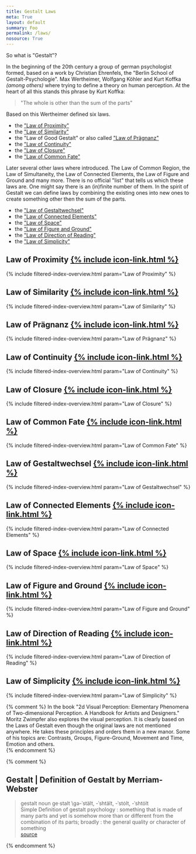 ```yaml
---
title: Gestalt Laws
meta: True
layout: default
summary: Foo  
permalink: /laws/
nosource: True
---
```


So what is "Gestalt"?  

In the beginning of the 20th century a group of german psychologist formed, based on a work by Christian Ehrenfels, the "Berlin School of Gestalt-Psychologie". Max Wertheimer, Wolfgang Köhler and Kurt Koffka _(among others)_ where trying to define a theory on human perception. At the heart of all this stands this phrase by Kurt Koffka:  

>"The whole is other than the sum of the parts"  

Based on this Wertheimer defined six laws.  

- the ["Law of Proximity"]({{site.baseurl}}/law-of/proximity)  
- the ["Law of Similarity"]({{site.baseurl}}/law-of/similarity)  
- the "Law of Good Gestalt" or also called ["Law of Prägnanz"]({{site.baseurl}}/law-of/praegnanz)  
- the ["Law of Continuity"]({{site.baseurl}}/law-of/continuity)
- the ["Law of Closure"]({{site.baseurl}}/law-of/closure)
- the ["Law of Common Fate"]({{site.baseurl}}/law-of/common-fate)  

Later several other laws where introduced. The Law of Common Region, the Law of Simultaneity, the Law of Connected Elements, the Law of Figure and Ground and many more. There is no official "list" that tells us which these laws are. One might say there is an (in)finite number of them. In the spirit of Gestalt we can define laws by combining the existing ones into new ones to create something other then the sum of the parts.  

- the ["Law of Gestaltwechsel"]({{site.baseurl}}/law-of/gestaltwechsel)  
- the ["Law of Connected Elements"]({{site.baseurl}}/law-of/connected-elements)  
- the ["Law of Space"]({{site.baseurl}}/law-of/space)  
- the ["Law of Figure and Ground"]({{site.baseurl}}/law-of/figure-and-ground)  
- the ["Law of Direction of Reading"]({{site.baseurl}}/law-of/direction-of-reading)  
- the ["Law of Simplicity"]({{site.baseurl}}/law-of/simplicity)  


## Law of Proximity [{% include icon-link.html %}]({{site.baseurl}}/law-of/proximity)

{% include filtered-index-overview.html param="Law of Proximity" %}


## Law of Similarity [{% include icon-link.html %}]({{site.baseurl}}/law-of/similarity)
  
{% include filtered-index-overview.html param="Law of Similarity" %}


## Law of Prägnanz [{% include icon-link.html %}]({{site.baseurl}}/law-of/praegnanz)
  
{% include filtered-index-overview.html param="Law of Prägnanz" %}


## Law of Continuity [{% include icon-link.html %}]({{site.baseurl}}/law-of/continuity/)
  
{% include filtered-index-overview.html param="Law of Continuity" %}

## Law of Closure [{% include icon-link.html %}]({{site.baseurl}}/law-of/closure)
  
{% include filtered-index-overview.html param="Law of Closure" %}



## Law of Common Fate [{% include icon-link.html %}]({{site.baseurl}}/law-of/common-fate)
  
{% include filtered-index-overview.html param="Law of Common Fate" %}

## Law of Gestaltwechsel [{% include icon-link.html %}]({{site.baseurl}}/law-of/gestaltwechsel)
  
{% include filtered-index-overview.html param="Law of Gestaltwechsel" %}

## Law of Connected Elements [{% include icon-link.html %}]({{site.baseurl}}/law-of/connected-elements)
  
{% include filtered-index-overview.html param="Law of Connected Elements" %}

## Law of Space [{% include icon-link.html %}]({{site.baseurl}}/law-of/space)

  
{% include filtered-index-overview.html param="Law of Space" %}

## Law of Figure and Ground [{% include icon-link.html %}]({{site.baseurl}}/law-of/figure-and-ground)
  
{% include filtered-index-overview.html param="Law of Figure and Ground" %}

## Law of Direction of Reading [{% include icon-link.html %}]({{site.baseurl}}/law-of/direction-of-reading)
  
{% include filtered-index-overview.html param="Law of Direction of Reading" %}

## Law of Simplicity [{% include icon-link.html %}]({{site.baseurl}}/law-of/simplicity)
  
{% include filtered-index-overview.html param="Law of Simplicity" %}

{% comment %}
In the book "2d Visual Perception: Elementary Phenomena of Two-dimensional Perception. A Handbook for Artists and Designers." Moritz Zwimpfer also explores the visual perception. It is clearly based on the Laws of Gestalt even though the original laws are not mentioned anywhere. He takes these principles and orders them in a new manor. Some of his topics are: Contrasts, Groups, Figure-Ground, Movement and Time, Emotion and others.  
{% endcomment %}


{% comment %}
## Gestalt | Definition of Gestalt by Merriam-Webster

>gestalt
>noun  ge·stalt \gə-ˈstält, -ˈshtält, -ˈstȯlt, -ˈshtȯlt\
>Simple Definition of gestalt
>psychology : something that is made of many parts and yet is somehow more than or different from the combination of its parts; broadly : the general quality or character of something  
[source](http://www.merriam-webster.com/dictionary/gestalt)  

{% endcomment %}
